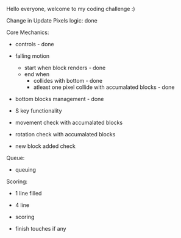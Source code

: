 
Hello everyone, welcome to my coding challenge :)

Change in Update Pixels logic: done

Core Mechanics:
- controls - done
- falling motion 
	- start when block renders - done
	- end when
		- collides with bottom - done
		- atleast one pixel collide with accumalated blocks - done
- bottom blocks management - done

- S key functionality 

- movement check with accumalated blocks
- rotation check with accumalated blocks
- new block added check

Queue:
- queuing

Scoring:
- 1 line filled
- 4 line 
- scoring




- finish touches if any


